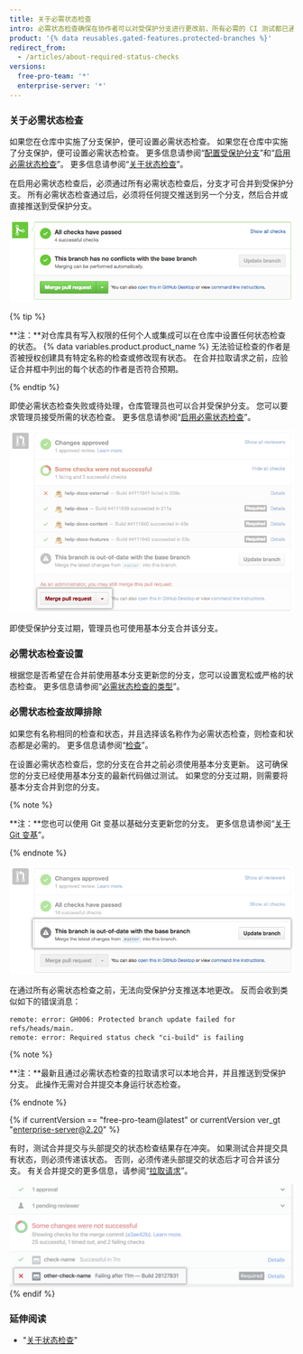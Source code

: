 ```yaml
---
title: 关于必需状态检查
intro: 必需状态检查确保在协作者可以对受保护分支进行更改前，所有必需的 CI 测试都已通过。
product: '{% data reusables.gated-features.protected-branches %}'
redirect_from:
  - /articles/about-required-status-checks
versions:
  free-pro-team: '*'
  enterprise-server: '*'
---
```


### 关于必需状态检查

如果您在仓库中实施了分支保护，便可设置必需状态检查。 如果您在仓库中实施了分支保护，便可设置必需状态检查。 更多信息请参阅“[配置受保护分支](/articles/configuring-protected-branches/)”和“[启用必需状态检查](/articles/enabling-required-status-checks)”。 更多信息请参阅“[关于状态检查](/github/administering-a-repository/enabling-required-status-checks)”。

在启用必需状态检查后，必须通过所有必需状态检查后，分支才可合并到受保护分支。 所有必需状态检查通过后，必须将任何提交推送到另一个分支，然后合并或直接推送到受保护分支。

![合并受保护分支 ](/assets/images/help/repository/req-status-check-all-passed.png)

{% tip %}

**注：**对仓库具有写入权限的任何个人或集成可以在仓库中设置任何状态检查的状态。 {% data variables.product.product_name %} 无法验证检查的作者是否被授权创建具有特定名称的检查或修改现有状态。 在合并拉取请求之前，应验证合并框中列出的每个状态的作者是否符合预期。

{% endtip %}

即使必需状态检查失败或待处理，仓库管理员也可以合并受保护分支。 您可以要求管理员接受所需的状态检查。 更多信息请参阅“[启用必需状态检查](/github/administering-a-repository/enabling-required-status-checks)”。

![管理员合并受保护分支](/assets/images/help/repository/req-status-check-admin-merge.png)

即使受保护分支过期，管理员也可使用基本分支合并该分支。

### 必需状态检查设置

根据您是否希望在合并前使用基本分支更新您的分支，您可以设置宽松或严格的状态检查。 更多信息请参阅“[必需状态检查的类型](/github/administering-a-repository/types-of-required-status-checks)”。

### 必需状态检查故障排除

如果您有名称相同的检查和状态，并且选择该名称作为必需状态检查，则检查和状态都是必需的。 更多信息请参阅“[检查](/v3/checks/)”。

在设置必需状态检查后，您的分支在合并之前必须使用基本分支更新。 这可确保您的分支已经使用基本分支的最新代码做过测试。 如果您的分支过期，则需要将基本分支合并到您的分支。

{% note %}

**注：**您也可以使用 Git 变基以基础分支更新您的分支。 更多信息请参阅“[关于 Git 变基](/github/using-git/about-git-rebase)”。

{% endnote %}

![过期分支](/assets/images/help/repository/req-status-check-out-of-date.png)

在通过所有必需状态检查之前，无法向受保护分支推送本地更改。 反而会收到类似如下的错误消息：

```shell
remote: error: GH006: Protected branch update failed for refs/heads/main.
remote: error: Required status check "ci-build" is failing
```
{% note %}

**注：**最新且通过必需状态检查的拉取请求可以本地合并，并且推送到受保护分支。 此操作无需对合并提交本身运行状态检查。

{% endnote %}

{% if currentVersion == "free-pro-team@latest" or currentVersion ver_gt "enterprise-server@2.20" %}

有时，测试合并提交与头部提交的状态检查结果存在冲突。 如果测试合并提交具有状态，则必须传递该状态。 否则，必须传递头部提交的状态后才可合并该分支。 有关合并提交的更多信息，请参阅“[拉取请求](/v3/pulls/#response-1)”。

![具有冲突的合并提交的分支](/assets/images/help/repository/req-status-check-conflicting-merge-commits.png)
{% endif %}

### 延伸阅读

- "[关于状态检查](/github/collaborating-with-issues-and-pull-requests/about-status-checks)"
